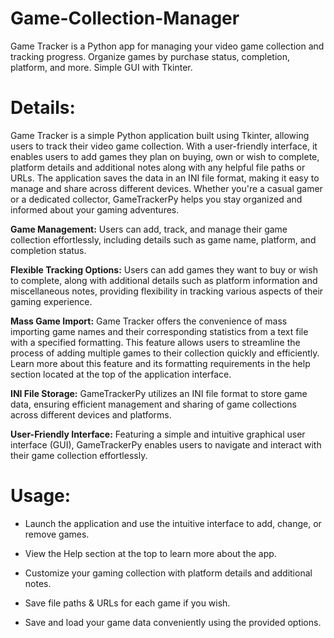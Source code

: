 # Game-Collection-Manager
Game Tracker is a Python app for managing your video game collection and tracking progress. Organize games by purchase status, completion, platform, and more. Simple GUI with Tkinter.

# Details:

Game Tracker is a simple Python application built using Tkinter, allowing users to track their video game collection. With a user-friendly interface, it enables users to add games they plan on buying, own or wish to complete, platform details and additional notes along with any helpful file paths or URLs. The application saves the data in an INI file format, making it easy to manage and share across different devices. Whether you're a casual gamer or a dedicated collector, GameTrackerPy helps you stay organized and informed about your gaming adventures.

**Game Management:**
Users can add, track, and manage their game collection effortlessly, including details such as game name, platform, and completion status.

**Flexible Tracking Options:**
Users can add games they want to buy or wish to complete, along with additional details such as platform information and miscellaneous notes, providing flexibility in tracking various aspects of their gaming experience.

**Mass Game Import:**
Game Tracker offers the convenience of mass importing game names and their corresponding statistics from a text file with a specified formatting. This feature allows users to streamline the process of adding multiple games to their collection quickly and efficiently. Learn more about this feature and its formatting requirements in the help section located at the top of the application interface.

**INI File Storage:**
GameTrackerPy utilizes an INI file format to store game data, ensuring efficient management and sharing of game collections across different devices and platforms.

**User-Friendly Interface:**
Featuring a simple and intuitive graphical user interface (GUI), GameTrackerPy enables users to navigate and interact with their game collection effortlessly.

# Usage:

- Launch the application and use the intuitive interface to add, change, or remove games.

- View the Help section at the top to learn more about the app.

- Customize your gaming collection with platform details and additional notes.

- Save file paths & URLs for each game if you wish.

- Save and load your game data conveniently using the provided options.
